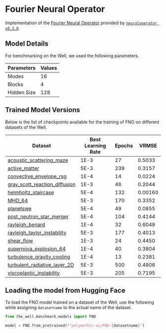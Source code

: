 # Fourier Neural Operator

Implementation of the [Fourier Neural Operator](https://arxiv.org/abs/2010.08895) provided by [`neuraloperator v0.3.0`](https://neuraloperator.github.io/dev/index.html).

## Model Details

For benchmarking on the Well, we used the following parameters.

| Parameters  | Values |
|-------------|--------|
| Modes       | 16     |
| Blocks      | 4      |
| Hidden Size | 128    |


## Trained Model Versions

Below is the list of checkpoints available for the training of FNO on different datasets of the Well.

| Dataset                                | Best Learning Rate | Epochs | VRMSE  |
|----------------------------------------|--------------------|--------|--------|
| [acoustic_scattering_maze](https://huggingface.co/polymathic-ai/FNO-acoustic_scattering_maze)             | 1E-3               | 27     | 0.5033 |
| [active_matter](https://huggingface.co/polymathic-ai/FNO-active_matter)                                   | 5E-3               | 239    | 0.3157 |
| [convective_envelope_rsg](https://huggingface.co/polymathic-ai/FNO-convective_envelope_rsg)               | 1E-4               | 14     | 0.0224 |
| [gray_scott_reaction_diffusion](https://huggingface.co/polymathic-ai/FNO-gray_scott_reaction_diffusion)   | 1E-3               | 46     | 0.2044 |
| [helmholtz_staircase](https://huggingface.co/polymathic-ai/FNO-helmholtz_staircase)                       | 5E-4               | 132    | 0.00160|
| [MHD_64](https://huggingface.co/polymathic-ai/FNO-MHD_64)                                                 | 5E-3               | 170    | 0.3352 |
| [planetswe](https://huggingface.co/polymathic-ai/FNO-planetswe)                                           | 5E-4               | 49     | 0.0855 |
| [post_neutron_star_merger](https://huggingface.co/polymathic-ai/FNO-post_neutron_star_merger)             | 5E-4               | 104    | 0.4144 |
| [rayleigh_benard](https://huggingface.co/polymathic-ai/FNO-rayleigh_benard)                               | 1E-4               | 32     | 0.6049 |
| [rayleigh_taylor_instability](https://huggingface.co/polymathic-ai/FNO-rayleigh_taylor_instability)       | 5E-3               | 177    | 0.4013 |
| [shear_flow](https://huggingface.co/polymathic-ai/FNO-shear_flow)                                         | 1E-3               | 24     | 0.4450 |
| [supernova_explosion_64](https://huggingface.co/polymathic-ai/FNO-supernova_explosion_64)                 | 1E-4               | 40     | 0.3804 |
| [turbulence_gravity_cooling](https://huggingface.co/polymathic-ai/FNO-turbulence_gravity_cooling)         | 1E-4               | 13     | 0.2381 |
| [turbulent_radiative_layer_2D](https://huggingface.co/polymathic-ai/FNO-turbulent_radiative_layer_2D)     | 5E-3               | 500    | 0.4906 |
| [viscoelastic_instability](https://huggingface.co/polymathic-ai/FNO-viscoelastic_instability)             | 5E-3               | 205    | 0.7195 |

## Loading the model from Hugging Face

To load the FNO model trained on a dataset of the Well, use the following while assigning `datasetname` to the actual name of the dataset.

```python
from the_well.benchmark.models import FNO

model = FNO.from_pretrained(f"polymathic-ai/FNO-{datasetname}")
```
